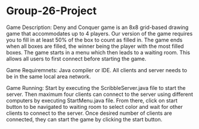 # Group-26-Project
Game Description:
Deny and Conquer game is an 8x8 grid-based drawing game that accommodates up to 4 players. 
Our version of the game requires you to fill in at least 50% of the box to count as filled in. 
The game ends when all boxes are filled, the winner being the player with the most filled boxes. 
The game starts in a menu which then leads to a waiting room. This allows all users to first connect before starting the game.

Game Requiremnets:
Java compiler or IDE. 
All clients and server needs to be in the same local area network.

Game Running:
Start by executing the ScribbleServer.java file to start the server.
Then maximum four clients can connect to the server using different computers by executing StartMenu.java file.
From there, click on start button to be navigated to waiting room to select color and wait for other clients to connect to the server.
Once desired number of clients are connected, they can start the game by clicking the start button. 
